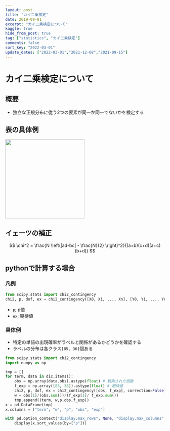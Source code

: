 ```yaml
---
layout: post
title: "カイ二乗検定"
date: 2019-09-01
excerpt: "カイ二乗検定について"
kaggle: true
hide_from_post: true
tag: ["statistics", "カイ二乗検定"]
comments: false
sort_key: "2022-03-01"
update_dates: ["2022-03-01","2021-12-08","2021-09-15"]
---
```


# カイ二乗検定について

## 概要
 - 独立な正規分布に従う2つの要素が同一か同一でないかを検定する

## 表の具体例

<div>
  <img style="align: center !important; width: 250px !important;" src="https://user-images.githubusercontent.com/4949982/133385239-15128d47-91b0-469b-ba68-bfb479c6f85a.png">
</div>

## イェーツの補正

$$
\chi^2 = \frac{N \left(|ad-bc| - \frac{N}{2} \right)^2}{(a+b)(c+d)(a+c)(b+d)}
$$

## pythonで計算する場合

### 凡例

```python
from scipy.stats import chi2_contingency
chi2, p, dof, ex = chi2_contingency([X0, X1, ..., Xn], [Y0, Y1, ..., Yn])
```
 - `p`; p値
 - `ex`; 期待値

### 具体例
 - 特定の単語の出現確率がラベルと関係があるかどうかを確認する
 - ラベルの分布は各クラス`[85, 36]`個ある

```python
from scipy.stats import chi2_contingency
import numpy as np

tmp = []
for term, data in dic.items():
    obs = np.array(data.obs).astype(float) # 観測された個数
    f_exp = np.array([85, 36]).astype(float) # 期待値
    chi2, p, dof, ex = chi2_contingency([obs, f_exp], correction=False) # correctionはイェーツの補正を行うかどうか
    w = obs[1]/(obs.sum())/(f_exp[1]/ f_exp.sum())
    tmp.append((term, w,p,obs,f_exp))
x = pd.DataFrame(tmp)
x.columns = ["term", "w", "p", "obs", "exp"]

with pd.option_context("display.max_rows", None, "display.max_columns", None):
    display(x.sort_values(by=["p"]))
```
